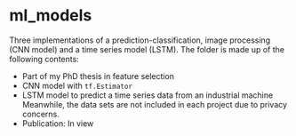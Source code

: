 # ml_models
Three implementations of a prediction-classification, image processing (CNN model) and a time series model (LSTM). The folder is made up of the following contents:

* Part of my PhD thesis in feature selection
* CNN model with `tf.Estimator`
* LSTM model to predict a time series data from an industrial machine
Meanwhile, the data sets are not included in each project due to privacy concerns.
* Publication: In view
 
